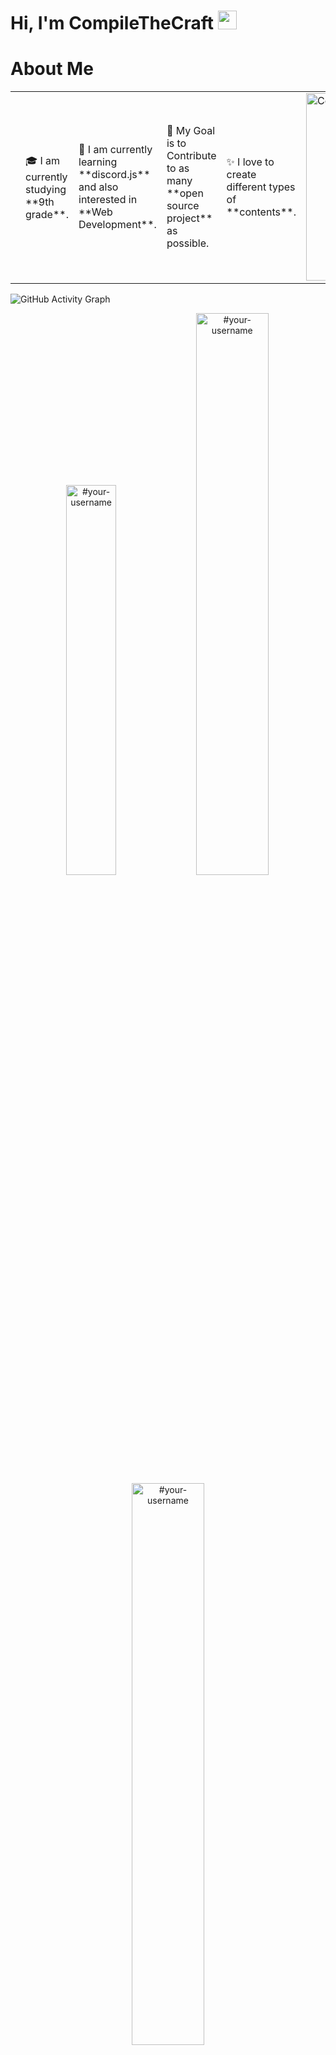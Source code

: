 # Hi, I'm CompileTheCraft <img src="https://github.com/TheDudeThatCode/TheDudeThatCode/blob/master/Assets/Hi.gif" width="30px">

# About Me
<table>
<tr>
  <td valign="center">
  <td>🎓 I am currently studying **9th grade**.</td>
  <td>🌱 I am currently learning **discord.js** and also interested in **Web Development**.</td>
  <td>🎯 My Goal is to Contribute to as many **open source project** as possible.</td>
  <td>✨ I love to create different types of **contents**.</td>
  </td>
 <td>
    <a href="https://app.daily.dev/CompileTheCraft"><img src="https://api.daily.dev/devcards/4da3b933329c4199ad317451221ac94f.png?r=n73" width="300" alt="CompileTheCraft's Dev Card"/></a>
  </td>
</tr>
</table>

![GitHub Activity Graph](https://activity-graph.herokuapp.com/graph?username=CompileTheCraft&theme=dracula&hide_border=true)

<p align="center">
<img width="40%" src="https://github-readme-stats.vercel.app/api/top-langs?username=CompileTheCraft&show_icons=true&theme=dracula&title_color=ff8000&text_color=ffffff&bg_color=6a6a6a&locale=en&layout=compact&hide_border=true" alt="#your-username" /> 
<img width="48%" src="https://github-readme-stats.vercel.app/api?username=CompileTheCraft&show_icons=true&theme=dracula&title_color=ff8000&text_color=ffffff&bg_color=6a6a6a&locale=en&hide_border=true" alt="#your-username" />
<img width="48%" src="https://github-readme-streak-stats.herokuapp.com/?user=CompileTheCraft&theme=highcontrast&hide_border=true" alt="#your-username" />
</p>
